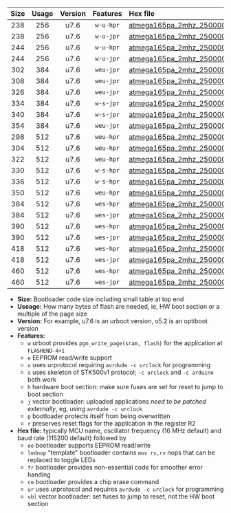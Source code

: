 |Size|Usage|Version|Features|Hex file|
|:-:|:-:|:-:|:-:|:--|
|238|256|u7.6|`w-u-hpr`|[atmega165pa_2mhz_250000bps_ur.hex](https://raw.githubusercontent.com/stefanrueger/urboot/main/atmega165pa_2mhz_250000bps_ur.hex)|
|238|256|u7.6|`w-u-jpr`|[atmega165pa_2mhz_250000bps_ur_vbl.hex](https://raw.githubusercontent.com/stefanrueger/urboot/main/atmega165pa_2mhz_250000bps_ur_vbl.hex)|
|244|256|u7.6|`w-u-hpr`|[atmega165pa_2mhz_250000bps_lednop_ur.hex](https://raw.githubusercontent.com/stefanrueger/urboot/main/atmega165pa_2mhz_250000bps_lednop_ur.hex)|
|244|256|u7.6|`w-u-jpr`|[atmega165pa_2mhz_250000bps_lednop_ur_vbl.hex](https://raw.githubusercontent.com/stefanrueger/urboot/main/atmega165pa_2mhz_250000bps_lednop_ur_vbl.hex)|
|302|384|u7.6|`weu-jpr`|[atmega165pa_2mhz_250000bps_ee_ur_vbl.hex](https://raw.githubusercontent.com/stefanrueger/urboot/main/atmega165pa_2mhz_250000bps_ee_ur_vbl.hex)|
|308|384|u7.6|`weu-jpr`|[atmega165pa_2mhz_250000bps_ee_lednop_ur_vbl.hex](https://raw.githubusercontent.com/stefanrueger/urboot/main/atmega165pa_2mhz_250000bps_ee_lednop_ur_vbl.hex)|
|326|384|u7.6|`weu-jpr`|[atmega165pa_2mhz_250000bps_ee_lednop_fr_ur_vbl.hex](https://raw.githubusercontent.com/stefanrueger/urboot/main/atmega165pa_2mhz_250000bps_ee_lednop_fr_ur_vbl.hex)|
|334|384|u7.6|`w-s-jpr`|[atmega165pa_2mhz_250000bps_vbl.hex](https://raw.githubusercontent.com/stefanrueger/urboot/main/atmega165pa_2mhz_250000bps_vbl.hex)|
|340|384|u7.6|`w-s-jpr`|[atmega165pa_2mhz_250000bps_lednop_vbl.hex](https://raw.githubusercontent.com/stefanrueger/urboot/main/atmega165pa_2mhz_250000bps_lednop_vbl.hex)|
|354|384|u7.6|`weu-jpr`|[atmega165pa_2mhz_250000bps_ee_lednop_fr_ce_ur_vbl.hex](https://raw.githubusercontent.com/stefanrueger/urboot/main/atmega165pa_2mhz_250000bps_ee_lednop_fr_ce_ur_vbl.hex)|
|298|512|u7.6|`weu-hpr`|[atmega165pa_2mhz_250000bps_ee_ur.hex](https://raw.githubusercontent.com/stefanrueger/urboot/main/atmega165pa_2mhz_250000bps_ee_ur.hex)|
|304|512|u7.6|`weu-hpr`|[atmega165pa_2mhz_250000bps_ee_lednop_ur.hex](https://raw.githubusercontent.com/stefanrueger/urboot/main/atmega165pa_2mhz_250000bps_ee_lednop_ur.hex)|
|322|512|u7.6|`weu-hpr`|[atmega165pa_2mhz_250000bps_ee_lednop_fr_ur.hex](https://raw.githubusercontent.com/stefanrueger/urboot/main/atmega165pa_2mhz_250000bps_ee_lednop_fr_ur.hex)|
|330|512|u7.6|`w-s-hpr`|[atmega165pa_2mhz_250000bps.hex](https://raw.githubusercontent.com/stefanrueger/urboot/main/atmega165pa_2mhz_250000bps.hex)|
|336|512|u7.6|`w-s-hpr`|[atmega165pa_2mhz_250000bps_lednop.hex](https://raw.githubusercontent.com/stefanrueger/urboot/main/atmega165pa_2mhz_250000bps_lednop.hex)|
|350|512|u7.6|`weu-hpr`|[atmega165pa_2mhz_250000bps_ee_lednop_fr_ce_ur.hex](https://raw.githubusercontent.com/stefanrueger/urboot/main/atmega165pa_2mhz_250000bps_ee_lednop_fr_ce_ur.hex)|
|384|512|u7.6|`wes-hpr`|[atmega165pa_2mhz_250000bps_ee.hex](https://raw.githubusercontent.com/stefanrueger/urboot/main/atmega165pa_2mhz_250000bps_ee.hex)|
|384|512|u7.6|`wes-jpr`|[atmega165pa_2mhz_250000bps_ee_vbl.hex](https://raw.githubusercontent.com/stefanrueger/urboot/main/atmega165pa_2mhz_250000bps_ee_vbl.hex)|
|390|512|u7.6|`wes-hpr`|[atmega165pa_2mhz_250000bps_ee_lednop.hex](https://raw.githubusercontent.com/stefanrueger/urboot/main/atmega165pa_2mhz_250000bps_ee_lednop.hex)|
|390|512|u7.6|`wes-jpr`|[atmega165pa_2mhz_250000bps_ee_lednop_vbl.hex](https://raw.githubusercontent.com/stefanrueger/urboot/main/atmega165pa_2mhz_250000bps_ee_lednop_vbl.hex)|
|418|512|u7.6|`wes-hpr`|[atmega165pa_2mhz_250000bps_ee_lednop_fr.hex](https://raw.githubusercontent.com/stefanrueger/urboot/main/atmega165pa_2mhz_250000bps_ee_lednop_fr.hex)|
|418|512|u7.6|`wes-jpr`|[atmega165pa_2mhz_250000bps_ee_lednop_fr_vbl.hex](https://raw.githubusercontent.com/stefanrueger/urboot/main/atmega165pa_2mhz_250000bps_ee_lednop_fr_vbl.hex)|
|460|512|u7.6|`wes-hpr`|[atmega165pa_2mhz_250000bps_ee_lednop_fr_ce.hex](https://raw.githubusercontent.com/stefanrueger/urboot/main/atmega165pa_2mhz_250000bps_ee_lednop_fr_ce.hex)|
|460|512|u7.6|`wes-jpr`|[atmega165pa_2mhz_250000bps_ee_lednop_fr_ce_vbl.hex](https://raw.githubusercontent.com/stefanrueger/urboot/main/atmega165pa_2mhz_250000bps_ee_lednop_fr_ce_vbl.hex)|

- **Size:** Bootloader code size including small table at top end
- **Useage:** How many bytes of flash are needed, ie, HW boot section or a multiple of the page size
- **Version:** For example, u7.6 is an urboot version, o5.2 is an optiboot version
- **Features:**
  + `w` urboot provides `pgm_write_page(sram, flash)` for the application at `FLASHEND-4+1`
  + `e` EEPROM read/write support
  + `u` uses urprotocol requiring `avrdude -c urclock` for programming
  + `s` uses skeleton of STK500v1 protocol; `-c urclock` and `-c arduino` both work
  + `h` hardware boot section: make sure fuses are set for reset to jump to boot section
  + `j` vector bootloader: uploaded applications *need to be patched externally*, eg, using `avrdude -c urclock`
  + `p` bootloader protects itself from being overwritten
  + `r` preserves reset flags for the application in the register R2
- **Hex file:** typically MCU name, oscillator frequency (16 MHz default) and baud rate (115200 default) followed by
  + `ee` bootloader supports EEPROM read/write
  + `lednop` "template" bootloader contains `mov rx,rx` nops that can be replaced to toggle LEDs
  + `fr` bootloader provides non-essential code for smoother error handing
  + `ce` bootloader provides a chip erase command
  + `ur` uses urprotocol and requires `avrdude -c urclock` for programming
  + `vbl` vector bootloader: set fuses to jump to reset, not the HW boot section
